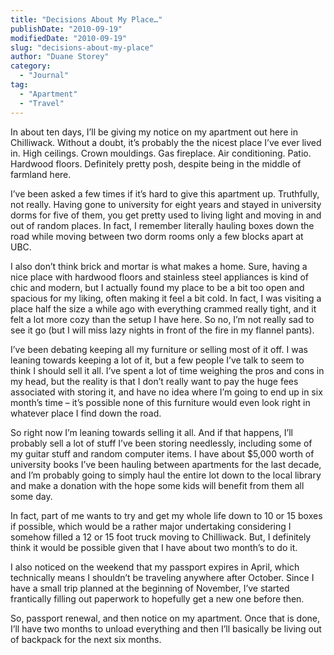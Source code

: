```yaml
---
title: "Decisions About My Place…"
publishDate: "2010-09-19"
modifiedDate: "2010-09-19"
slug: "decisions-about-my-place"
author: "Duane Storey"
category:
  - "Journal"
tag:
  - "Apartment"
  - "Travel"
---
```


In about ten days, I’ll be giving my notice on my apartment out here in Chilliwack. Without a doubt, it’s probably the the nicest place I’ve ever lived in. High ceilings. Crown mouldings. Gas fireplace. Air conditioning. Patio. Hardwood floors. Definitely pretty posh, despite being in the middle of farmland here.

I’ve been asked a few times if it’s hard to give this apartment up. Truthfully, not really. Having gone to university for eight years and stayed in university dorms for five of them, you get pretty used to living light and moving in and out of random places. In fact, I remember literally hauling boxes down the road while moving between two dorm rooms only a few blocks apart at UBC.

I also don’t think brick and mortar is what makes a home. Sure, having a nice place with hardwood floors and stainless steel appliances is kind of chic and modern, but I actually found my place to be a bit too open and spacious for my liking, often making it feel a bit cold. In fact, I was visiting a place half the size a while ago with everything crammed really tight, and it felt a lot more cozy than the setup I have here. So no, I’m not really sad to see it go (but I will miss lazy nights in front of the fire in my flannel pants).

I’ve been debating keeping all my furniture or selling most of it off. I was leaning towards keeping a lot of it, but a few people I’ve talk to seem to think I should sell it all. I’ve spent a lot of time weighing the pros and cons in my head, but the reality is that I don’t really want to pay the huge fees associated with storing it, and have no idea where I’m going to end up in six month’s time – it’s possible none of this furniture would even look right in whatever place I find down the road.

So right now I’m leaning towards selling it all. And if that happens, I’ll probably sell a lot of stuff I’ve been storing needlessly, including some of my guitar stuff and random computer items. I have about $5,000 worth of university books I’ve been hauling between apartments for the last decade, and I’m probably going to simply haul the entire lot down to the local library and make a donation with the hope some kids will benefit from them all some day.

In fact, part of me wants to try and get my whole life down to 10 or 15 boxes if possible, which would be a rather major undertaking considering I somehow filled a 12 or 15 foot truck moving to Chilliwack. But, I definitely think it would be possible given that I have about two month’s to do it.

I also noticed on the weekend that my passport expires in April, which technically means I shouldn’t be traveling anywhere after October. Since I have a small trip planned at the beginning of November, I’ve started frantically filling out paperwork to hopefully get a new one before then.

So, passport renewal, and then notice on my apartment. Once that is done, I’ll have two months to unload everything and then I’ll basically be living out of backpack for the next six months.